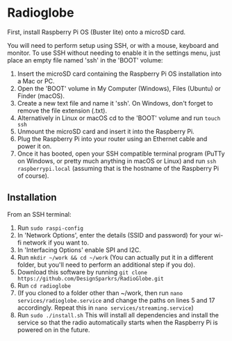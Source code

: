 # Radioglobe

First, install Raspberry Pi OS (Buster lite) onto a microSD card.

You will need to perform setup using SSH, or with a mouse, keyboard and monitor.  To use SSH without needing to
enable it in the settings menu, just place an empty file named 'ssh' in the 'BOOT' volume:
1. Insert the microSD card containing the Raspberry Pi OS installation into a Mac or PC.
2. Open the 'BOOT' volume in My Computer (Windows), Files (Ubuntu) or Finder (macOS).
3. Create a new text file and name it 'ssh'.  On Windows, don't forget to remove the file extension (.txt).
4. Alternatively in Linux or macOS cd to the 'BOOT' volume and run ```touch ssh```
5. Unmount the microSD card and insert it into the Raspberry Pi.
6. Plug the Raspberry Pi into your router using an Ethernet cable and power it on.
7. Once it has booted, open your SSH compatible terminal program (PuTTy on Windows, or pretty much anything in macOS or
   Linux) and run ```ssh raspberrypi.local``` (assuming that is the hostname of the Raspberry Pi of course).

## Installation
From an SSH terminal:
1. Run ```sudo raspi-config```
2. In 'Network Options', enter the details (SSID and password) for your wi-fi network if you want to.
3. In 'Interfacing Options' enable SPI and I2C.
4. Run ```mkdir ~/work && cd ~/work```  (You can actually put it in a different folder, but you'll need to perform an
   additional step if you do).
5. Download this software by running ```git clone https://github.com/DesignSparkrs/RadioGlobe.git```
6. Run ```cd radioglobe```
7. (If you cloned to a folder other than ~/work, then run ```nano services/radioglobe.service``` and change the paths on
   lines 5 and 17 accordingly.  Repeat this in ```nano services/streaming.service```)
5. Run ```sudo ./install.sh```  This will install all dependencies and install the service so that the radio automatically
   starts when the Raspberry Pi is powered on in the future.
